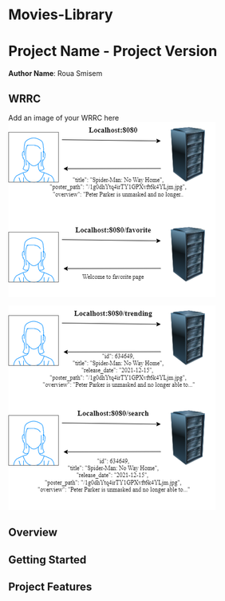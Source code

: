# Movies-Library
# Project Name - Project Version

**Author Name**: Roua Smisem

## WRRC
Add an image of your WRRC here
![lab11](img/lab11.png)

![lab12](img/Lab12.png)



## Overview

## Getting Started
<!-- What are the steps that a user must take in order to build this app on their own machine and get it running? -->

## Project Features
<!-- What are the features included in you app -->